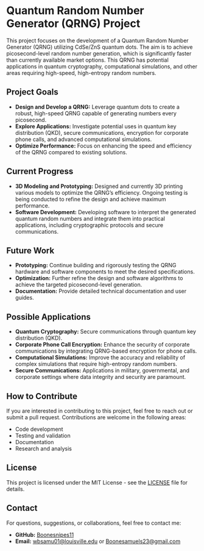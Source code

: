 # Quantum Random Number Generator (QRNG) Project

This project focuses on the development of a Quantum Random Number Generator (QRNG) utilizing CdSe/ZnS quantum dots. The aim is to achieve picosecond-level random number generation, which is significantly faster than currently available market options. This QRNG has potential applications in quantum cryptography, computational simulations, and other areas requiring high-speed, high-entropy random numbers.

## Project Goals

- **Design and Develop a QRNG:** Leverage quantum dots to create a robust, high-speed QRNG capable of generating numbers every picosecond.
- **Explore Applications:** Investigate potential uses in quantum key distribution (QKD), secure communications, encryption for corporate phone calls, and advanced computational simulations.
- **Optimize Performance:** Focus on enhancing the speed and efficiency of the QRNG compared to existing solutions.

## Current Progress

- **3D Modeling and Prototyping:** Designed and currently 3D printing various models to optimize the QRNG’s efficiency. Ongoing testing is being conducted to refine the design and achieve maximum performance.
- **Software Development:** Developing software to interpret the generated quantum random numbers and integrate them into practical applications, including cryptographic protocols and secure communications.

## Future Work

- **Prototyping:** Continue building and rigorously testing the QRNG hardware and software components to meet the desired specifications.
- **Optimization:** Further refine the design and software algorithms to achieve the targeted picosecond-level generation.
- **Documentation:** Provide detailed technical documentation and user guides.

## Possible Applications

- **Quantum Cryptography:** Secure communications through quantum key distribution (QKD).
- **Corporate Phone Call Encryption:** Enhance the security of corporate communications by integrating QRNG-based encryption for phone calls.
- **Computational Simulations:** Improve the accuracy and reliability of complex simulations that require high-entropy random numbers.
- **Secure Communications:** Applications in military, governmental, and corporate settings where data integrity and security are paramount.

## How to Contribute

If you are interested in contributing to this project, feel free to reach out or submit a pull request. Contributions are welcome in the following areas:
- Code development
- Testing and validation
- Documentation
- Research and analysis

## License

This project is licensed under the MIT License - see the [LICENSE](LICENSE) file for details.

## Contact

For questions, suggestions, or collaborations, feel free to contact me:
- **GitHub:** [Boonesnipes11](https://github.com/Boonesnipes11)
- **Email:** [wbsamu01@louisville.edu](mailto:wbsamu01@louisville.edu) or [Boonesamuels23@gmail.com](mailto:Boonesamuels23@gmail.com)
